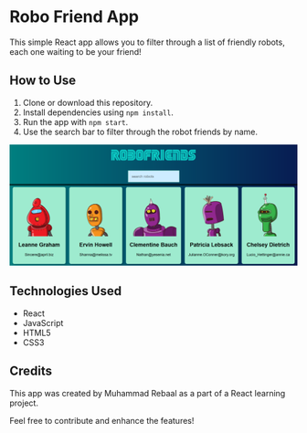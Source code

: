 # Robo Friend App

This simple React app allows you to filter through a list of friendly robots, each one waiting to be your friend!

## How to Use

1. Clone or download this repository.
2. Install dependencies using `npm install`.
3. Run the app with `npm start`.
4. Use the search bar to filter through the robot friends by name.


![RoboApp](RoboApp.png)

## Technologies Used

- React
- JavaScript
- HTML5
- CSS3

## Credits

This app was created by Muhammad Rebaal as a part of a React learning project.

Feel free to contribute and enhance the features!
